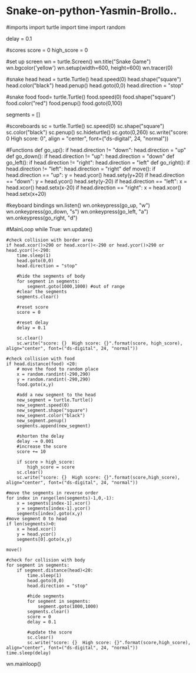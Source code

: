 # Snake-on-python-Yasmin-Brollo..
#imports
import turtle
import time
import random

delay = 0.1

#scores
score = 0
high_score = 0

#set up screen
wn = turtle.Screen()
wn.title("Snake Game")
wn.bgcolor('yellow')
wn.setup(width=600, height=600)
wn.tracer(0)

#snake head
head = turtle.Turtle()
head.speed(0)
head.shape("square")
head.color("black")
head.penup()
head.goto(0,0)
head.direction = "stop"

#snake food
food= turtle.Turtle()
food.speed(0)
food.shape("square")
food.color("red")
food.penup()
food.goto(0,100)

segments = []

#scoreboards
sc = turtle.Turtle()
sc.speed(0)
sc.shape("square")
sc.color("black")
sc.penup()
sc.hideturtle()
sc.goto(0,260)
sc.write("score: 0  High score: 0", align = "center", font=("ds-digital", 24, "normal"))

#Functions
def go_up():
    if head.direction != "down":
        head.direction = "up"
def go_down():
    if head.direction != "up":
        head.direction = "down"
def go_left():
    if head.direction != "right":
        head.direction = "left"
def go_right():
    if head.direction != "left":
        head.direction = "right"
def move():
    if head.direction == "up":
        y = head.ycor()
        head.sety(y+20)
    if head.direction == "down":
        y = head.ycor()
        head.sety(y-20)
    if head.direction == "left":
        x = head.xcor()
        head.setx(x-20)
    if head.direction == "right":
        x = head.xcor()
        head.setx(x+20)

#keyboard bindings
wn.listen()
wn.onkeypress(go_up, "w")
wn.onkeypress(go_down, "s")
wn.onkeypress(go_left, "a")
wn.onkeypress(go_right, "d")

#MainLoop
while True:
    wn.update()

    #check collision with border area
    if head.xcor()>290 or head.xcor()<-290 or head.ycor()>290 or head.ycor()<-290:
        time.sleep(1)
        head.goto(0,0)
        head.direction = "stop"

        #hide the segments of body
        for segment in segments:
            segment.goto(1000,1000) #out of range
        #clear the segments
        segments.clear()

        #reset score
        score = 0

        #reset delay
        delay = 0.1

        sc.clear()
        sc.write("score: {}  High score: {}".format(score, high_score), align="center", font=("ds-digital", 24, "normal"))

    #check collision with food
    if head.distance(food) <20:
        # move the food to random place
        x = random.randint(-290,290)
        y = random.randint(-290,290)
        food.goto(x,y)

        #add a new segment to the head
        new_segment = turtle.Turtle()
        new_segment.speed(0)
        new_segment.shape("square")
        new_segment.color("black")
        new_segment.penup()
        segments.append(new_segment)

        #shorten the delay
        delay -= 0.001
        #increase the score
        score += 10

        if score > high_score:
            high_score = score
        sc.clear()
        sc.write("score: {}  High score: {}".format(score,high_score), align="center", font=("ds-digital", 24, "normal"))

    #move the segments in reverse order
    for index in range(len(segments)-1,0,-1):
        x = segments[index-1].xcor()
        y = segments[index-1].ycor()
        segments[index].goto(x,y)
    #move segment 0 to head
    if len(segments)>0:
        x = head.xcor()
        y = head.ycor()
        segments[0].goto(x,y)

    move()

    #check for collision with body
    for segment in segments:
        if segment.distance(head)<20:
            time.sleep(1)
            head.goto(0,0)
            head.direction = "stop"

            #hide segments
            for segment in segments:
                segment.goto(1000,1000)
            segments.clear()
            score = 0
            delay = 0.1

            #update the score
            sc.clear()
            sc.write("score: {}  High score: {}".format(score,high_score), align="center", font=("ds-digital", 24, "normal"))
    time.sleep(delay)
wn.mainloop()   
